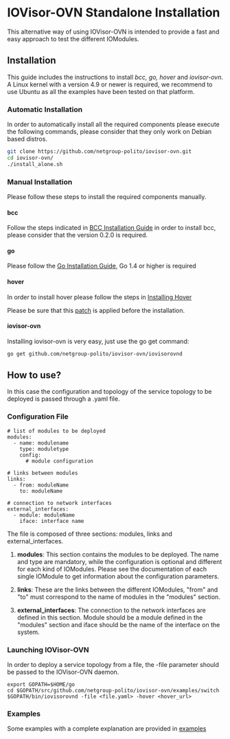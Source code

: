 # IOVisor-OVN Standalone Installation

This alternative way of using IOVisor-OVN is intended to provide a fast and easy approach to test the different IOModules.

## Installation
This guide includes the instructions to install *bcc, go, hover* and *iovisor-ovn*.
A Linux kernel with a version 4.9 or newer is required, we recommend to use Ubuntu as all the examples have been tested on that platform.

### Automatic Installation

In order to automatically install all the required components please execute the following commands, please consider that they only work on Debian based distros.

```bash
git clone https://github.com/netgroup-polito/iovisor-ovn.git
cd iovisor-ovn/
./install_alone.sh
```

### Manual Installation

Please follow these steps to install the required components manually.

#### bcc

Follow the steps indicated in [BCC Installation Guide](https://github.com/iovisor/bcc/blob/master/INSTALL.md) in order to install bcc, please consider that the version 0.2.0 is required.

#### go

Please follow the [Go Installation Guide](https://golang.org/doc/install), Go 1.4 or higher is required

#### hover
In order to install hover please follow the steps in [Installing Hover](https://github.com/iovisor/iomodules/#installing-hover)

Please be sure that this [patch](https://github.com/mvbpolito/iomodules/commit/7409078fcb158263dcc2b6b58b508e7033865d5f) is applied before the installation.

#### iovisor-ovn

Installing iovisor-ovn is very easy, just use the go get command:

```bash
go get github.com/netgroup-polito/iovisor-ovn/iovisorovnd
```

## How to use?

In this case the configuration and topology of the service topology to be deployed is passed through a .yaml file.

### Configuration File

```
# list of modules to be deployed
modules:
  - name: modulename
    type: moduletype
    config:
      # module configuration

# links between modules
links:
  - from: moduleName
    to: moduleName

# connection to network interfaces
external_interfaces:
  - module: moduleName
    iface: interface name
```
The file is composed of three sections: modules, links and external_interfaces.

1. **modules**: This section contains the modules to be deployed.
The name and type are mandatory, while the configuration is optional and different for each kind of IOModules.
Please see the documentation of each single IOModule to get information about the configuration parameters.

2. **links**: These are the links between the different IOModules, "from" and "to" must correspond to the name of modules in the "modules" section.

3. **external_interfaces**:  The connection to the network interfaces are defined in this section. Module should be a module defined in the "modules" section and iface should be the name of the interface on the system.

### Launching IOVisor-OVN

In order to deploy a service topology from a file, the -file parameter should be passed to the IOVisor-OVN daemon.

```
export GOPATH=$HOME/go
cd $GOPATH/src/github.com/netgroup-polito/iovisor-ovn/examples/switch
$GOPATH/bin/iovisorovnd -file <file.yaml> -hover <hover_url>
```

### Examples

Some examples with a complete explanation are provided in [examples](./examples)

